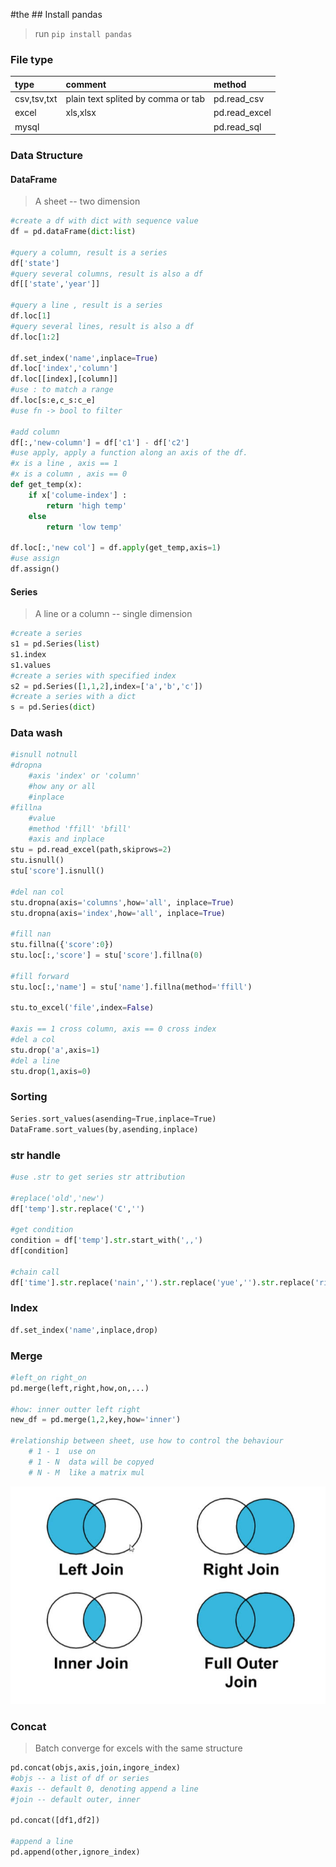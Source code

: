 #the ## Install pandas  
> run `pip install pandas`  

### File type  
|type|comment|method|  
|:--|:--|:--|  
|csv,tsv,txt|plain text splited by comma or tab| pd.read_csv|  
|excel|xls,xlsx|pd.read_excel|  
|mysql||pd.read_sql|  

### Data Structure  
#### DataFrame  
> A sheet -- two dimension    
```python 
#create a df with dict with sequence value
df = pd.dataFrame(dict:list)

#query a column, result is a series
df['state']
#query several columns, result is also a df
df[['state','year']]

#query a line , result is a series
df.loc[1]
#query several lines, result is also a df
df.loc[1:2]

df.set_index('name',inplace=True)
df.loc['index','column']
df.loc[[index],[column]]
#use : to match a range
df.loc[s:e,c_s:c_e]
#use fn -> bool to filter 

#add column
df[:,'new-column'] = df['c1'] - df['c2']
#use apply, apply a function along an axis of the df.
#x is a line , axis == 1
#x is a column , axis == 0
def get_temp(x):
    if x['colume-index'] :
        return 'high temp'
    else
        return 'low temp'

df.loc[:,'new col'] = df.apply(get_temp,axis=1)
#use assign
df.assign()
```

#### Series  
> A line or a column -- single dimension  
```python
#create a series
s1 = pd.Series(list)
s1.index
s1.values
#create a series with specified index
s2 = pd.Series([1,1,2],index=['a','b','c'])
#create a series with a dict
s = pd.Series(dict)
```

### Data wash  
```python
#isnull notnull
#dropna
    #axis 'index' or 'column'
    #how any or all
    #inplace
#fillna
    #value
    #method 'ffill' 'bfill'
    #axis and inplace
stu = pd.read_excel(path,skiprows=2)
stu.isnull()
stu['score'].isnull()

#del nan col
stu.dropna(axis='columns',how='all', inplace=True)
stu.dropna(axis='index',how='all', inplace=True)

#fill nan
stu.fillna({'score':0})
stu.loc[:,'score'] = stu['score'].fillna(0)

#fill forward
stu.loc[:,'name'] = stu['name'].fillna(method='ffill')

stu.to_excel('file',index=False)

#axis == 1 cross column, axis == 0 cross index
#del a col
stu.drop('a',axis=1)
#del a line
stu.drop(1,axis=0)
```

### Sorting  
```rust
Series.sort_values(asending=True,inplace=True)
DataFrame.sort_values(by,asending,inplace)
```

### str handle  
```python
#use .str to get series str attribution

#replace('old','new')
df['temp'].str.replace('C','')

#get condition
condition = df['temp'].str.start_with(',,')
df[condition]

#chain call
df['time'].str.replace('nain','').str.replace('yue','').str.replace('ri','')
```


### Index
```python
df.set_index('name',inplace,drop)
```


### Merge
```python
#left_on right_on  
pd.merge(left,right,how,on,...)

#how: inner outter left right
new_df = pd.merge(1,2,key,how='inner')

#relationship between sheet, use how to control the behaviour
    # 1 - 1  use on
    # 1 - N  data will be copyed
    # N - M  like a matrix mul
```  

![join](./join.jpg)

### Concat  
> Batch converge for excels with the same structure
```python
pd.concat(objs,axis,join,ingore_index)
#objs -- a list of df or series
#axis -- default 0, denoting append a line
#join -- default outer, inner

pd.concat([df1,df2])

#append a line
pd.append(other,ignore_index)

```

